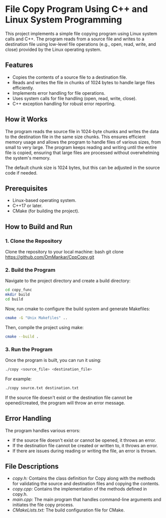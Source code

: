 # File Copy Program Using C++ and Linux System Programming

This project implements a simple file copying program using Linux system calls and C++. The program reads from a source file and writes to a destination file using low-level file operations (e.g., open, read, write, and close) provided by the Linux operating system.

## Features
- Copies the contents of a source file to a destination file.
- Reads and writes the file in chunks of 1024 bytes to handle large files efficiently.
- Implements error handling for file operations.
- Uses system calls for file handling (open, read, write, close).
- C++ exception handling for robust error reporting.

## How it Works

The program reads the source file in 1024-byte chunks and writes the data to the destination file in the same size chunks. This ensures efficient memory usage and allows the program to handle files of various sizes, from small to very large. The program keeps reading and writing until the entire file is copied, ensuring that large files are processed without overwhelming the system's memory.

The default chunk size is 1024 bytes, but this can be adjusted in the source code if needed.

## Prerequisites
- Linux-based operating system.
- C++17 or later.
- CMake (for building the project).

## How to Build and Run

### 1. Clone the Repository
Clone the repository to your local machine:
bash
git clone https://github.com/OmMankar/CppCopy.git


### 2. Build the Program
Navigate to the project directory and create a build directory:

```bash
cd copy_func
mkdir build
cd build
```
Now, run cmake to configure the build system and generate Makefiles:

```bash
cmake -G "Unix Makefiles" ..
```
Then, compile the project using make:

```bash
cmake --build .
```
### 3. Run the Program
Once the program is built, you can run it using:

```bash
./copy <source_file> <destination_file>
```
For example:

```bash
./copy source.txt destination.txt
```
If the source file doesn't exist or the destination file cannot be opened/created, the program will throw an error message.

## Error Handling
The program handles various errors:

- If the source file doesn't exist or cannot be opened, it throws an error.
- If the destination file cannot be created or written to, it throws an error.
- If there are issues during reading or writing the file, an error is thrown.
  
## File Descriptions
- *copy.h:* Contains the class definition for Copy along with the methods for validating the source and destination files and copying the contents.
- *copy.cpp:* Contains the implementation of the methods defined in copy.h.
- *main.cpp:* The main program that handles command-line arguments and initiates the file copy process.
- *CMakeLists.txt:* The build configuration file for CMake.
